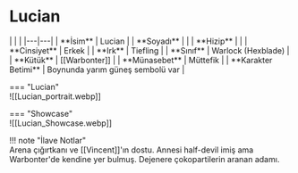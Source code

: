 # Lucian   
  
<div class="grid" markdown>  
|  |  |  
|---|---|  
| **İsim** | Lucian |  
| **Soyadı** |  |  
| **Hizip** |  |  
| **Cinsiyet** | Erkek |  
| **Irk** | Tiefling |  
| **Sınıf** | Warlock (Hexblade) |  
| **Kütük** | [[Warbonter]] |  
| **Münasebet** | Müttefik |  
| **Karakter Betimi** | Boynunda yarım güneş sembolü var |  
  
=== "Lucian"  
	![[Lucian_portrait.webp]]  
  
=== "Showcase"  
	![[Lucian_Showcase.webp]]  
  
</div>  
  
!!! note "İlave Notlar"  
	Arena çığırtkanı ve [[Vincent]]'ın dostu. Annesi half-devil imiş ama Warbonter'de kendine yer bulmuş. Dejenere çokopartilerin aranan adamı.  
